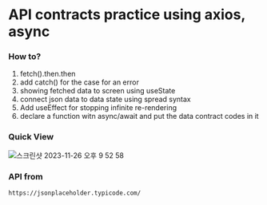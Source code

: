 # API contracts practice using axios, async

### How to?

1. fetch().then.then
2. add catch() for the case for an error
3. showing fetched data to screen using useState
4. connect json data to data state using spread syntax
5. Add useEffect for stopping infinite re-rendering
6. declare a function witn async/await and put the data contract codes in it

### Quick View
![스크린샷 2023-11-26 오후 9 52 58](https://github.com/dancinncoder/fanletter/assets/127386988/f1e5fc4b-338c-4dc5-a788-8494a1b8a079)

### API from

```
https://jsonplaceholder.typicode.com/

```
